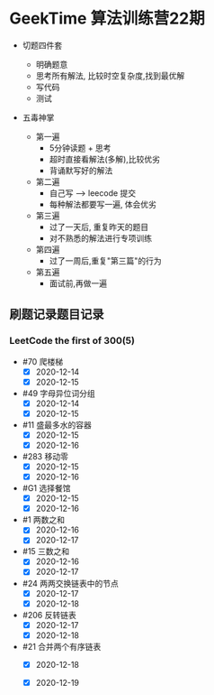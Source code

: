 # GeekTime 算法训练营22期

- 切题四件套
  - 明确题意
  - 思考所有解法, 比较时空复杂度,找到最优解
  - 写代码
  - 测试

- 五毒神掌
  - 第一遍
    - 5分钟读题 + 思考
    - 超时直接看解法(多解),比较优劣
    - 背诵默写好的解法
  - 第二遍
    - 自己写 --> leecode 提交
    - 每种解法都要写一遍, 体会优劣
  - 第三遍
    - 过了一天后, 重复昨天的题目
    - 对不熟悉的解法进行专项训练
  - 第四遍
    - 过了一周后,重复"第三篇"的行为
  - 第五遍
    - 面试前,再做一遍

## 刷题记录题目记录

### LeetCode the first of 300(5)

- #70 爬楼梯
  - [X] 2020-12-14
  - [X] 2020-12-15
- #49 字母异位词分组
  - [X] 2020-12-14
  - [X] 2020-12-15
- #11 盛最多水的容器
  - [X] 2020-12-15
  - [x] 2020-12-16
- #283 移动零
  - [X] 2020-12-15
  - [x] 2020-12-16
- #G1 选择餐馆
  - [X] 2020-12-15
  - [x] 2020-12-16
- #1 两数之和
  - [x] 2020-12-16
  - [x] 2020-12-17
- #15 三数之和
  - [x] 2020-12-16
  - [x] 2020-12-17
- #24 两两交换链表中的节点
  - [x] 2020-12-17
  - [x] 2020-12-18
- #206 反转链表
  - [x] 2020-12-17
  - [x] 2020-12-18
- #21 合并两个有序链表
  - [x] 2020-12-18
  - [x] 2020-12-19
  